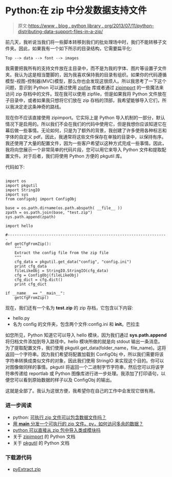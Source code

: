 # Python:在 zip 中分发数据支持文件

> 原文:[https://www . blog . python library . org/2013/07/11/python-distributing-data-support-files-in-a-zip/](https://www.blog.pythonlibrary.org/2013/07/11/python-distributing-data-support-files-in-a-zip/)

前几天，我听说当我们将一些脚本转移到我们的批处理场中时，我们不能转移子文件夹。因此，如果我有一个如下所示的目录结构，它需要扁平化:

 `Top
--> data
--> font
--> images` 

我需要把我所有的支持文件放在主目录中，而不是为我的字体、图片等设置子文件夹。我认为这是相当蹩脚的，因为我喜欢保持我的目录有组织。如果你的代码遵循模型-视图-控制器(MVC)模型，那么你也会发现这很烦人。所以我思考了一下这个问题，意识到 Python 可以通过使用 [zipfile](http://docs.python.org/2/library/zipfile) 库或者通过 [zipimport](http://docs.python.org/2/library/zipimport.html) 的一些魔法来访问 zip 存档中的文件。现在我可以使用 zipfile，但是如果我将 Python 文件放在子目录中，或者如果我只想将它们放在 zip 存档的顶部，我希望能够导入它们，所以我决定走这条神奇的路线。

现在你不应该直接使用 zipimport。它实际上是 Python 导入机制的一部分，默认情况下是启用的。所以我们不会在我们的代码中使用它，但是我想你应该知道它在幕后做一些事情。无论如何，只是为了额外的背景，我创建了许多使用各种标志和字体的自定义 pdf。因此，我通常将这些文件保存在单独的目录中，以保持有序。我还使用了大量的配置文件，因为一些客户希望以这种方式完成一些事情。因此，我将向您展示一个非常简单的代码片段，您可以用它来导入 Python 文件和提取配置文件。对于后者，我们将使用 Python 方便的 pkgutil 库。

代码如下:

```

import os
import pkgutil
import StringIO
import sys
from configobj import ConfigObj

base = os.path.dirname(os.path.abspath( __file__ ))
zpath = os.path.join(base, "test.zip")
sys.path.append(zpath)

import hello

#----------------------------------------------------------------------
def getCfgFromZip():
    """
    Extract the config file from the zip file
    """
    cfg_data = pkgutil.get_data("config", "config.ini")
    print cfg_data
    fileLikeObj = StringIO.StringIO(cfg_data)
    cfg = ConfigObj(fileLikeObj)
    cfg_dict = cfg.dict()
    print cfg_dict

if __name__ == "__main__":
    getCfgFromZip()

```

现在，我们还有一个名为 **test.zip** 的 zip 存档，它包含以下内容:

*   hello.py
*   名为 config 的文件夹，包含两个文件:config.ini 和 __init__。巴拉圭

如您所见，Python 知道它可以导入 hello 模块，因为我们通过 **sys.path.append** 将归档文件添加到导入路径中。hello 模块所做的就是向 stdout 输出一条消息。为了提取配置文件，我们使用 pkgutil.get_data(folder_name，file_name)。这将返回一个字符串。因为我们希望将配置加载到 ConfigObj 中，所以我们需要将该字符串转换成类似文件的对象，因此我们使用 StringIO 来实现这个目的。你可以对图像做同样的事情。pkgutil 将返回一个二进制字节字符串，然后您可以将该字符串传递给 reportlab 或 Python 图像库进行进一步处理。我添加了打印语句，以便您可以看到原始数据的样子以及 ConfigObj 的输出。

这就是全部了。我认为这很方便，我希望你在自己的工作中会发现它很有用。

### 进一步阅读

*   python: [可执行 zip 文件可以包含数据文件吗？](http://stackoverflow.com/q/5355694/393194)
*   [用 __main__ 分发一个可执行的 zip 文件。py，如何访问多余的数据？](http://stackoverflow.com/q/2859413/393194)
*   [python 可以直接从 zip 包中导入类或模块吗](http://www.velocityreviews.com/forums/t675118-can-python-import-class-or-module-directly-from-a-zip-package.html)
*   关于 [zipimport](http://docs.python.org/2/library/zipimport.html) 的 Python 文档
*   关于 [pkgutil](http://docs.python.org/2/library/pkgutil.html) 的 Python 文档

### 下载源代码

*   [pyExtract.zip](https://www.blog.pythonlibrary.org/wp-content/uploads/2013/07/pyExtract.zip)